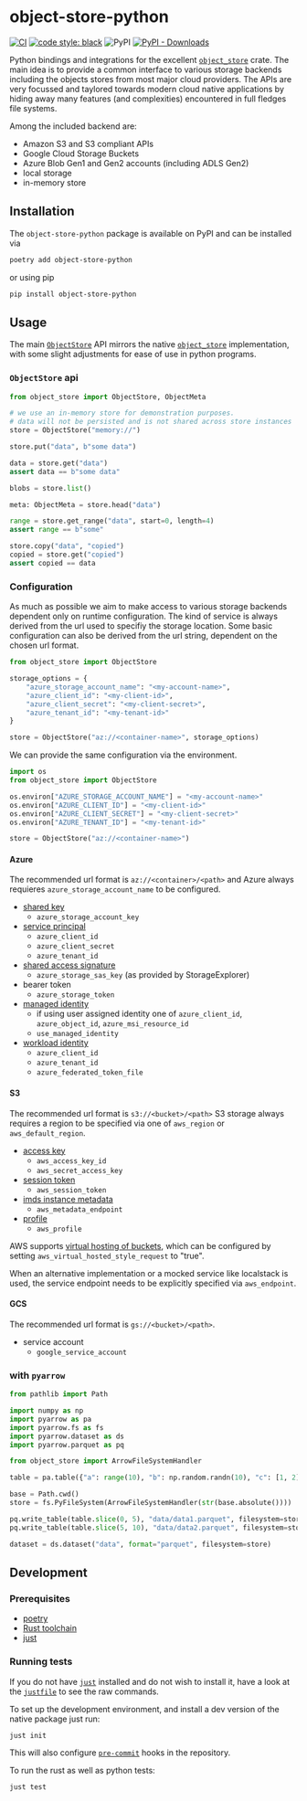 # object-store-python

[![CI][ci-img]][ci-link]
[![code style: black][black-img]][black-link]
![PyPI](https://img.shields.io/pypi/v/object-store-python)
[![PyPI - Downloads][pypi-img]][pypi-link]

Python bindings and integrations for the excellent [`object_store`][object-store] crate.
The main idea is to provide a common interface to various storage backends including the
objects stores from most major cloud providers. The APIs are very focussed and taylored
towards modern cloud native applications by hiding away many features (and complexities)
encountered in full fledges file systems.

Among the included backend are:

- Amazon S3 and S3 compliant APIs
- Google Cloud Storage Buckets
- Azure Blob Gen1 and Gen2 accounts (including ADLS Gen2)
- local storage
- in-memory store

## Installation

The `object-store-python` package is available on PyPI and can be installed via

```sh
poetry add object-store-python
```

or using pip

```sh
pip install object-store-python
```

## Usage

The main [`ObjectStore`](#object-store-python) API mirrors the native [`object_store`][object-store]
implementation, with some slight adjustments for ease of use in python programs.

### `ObjectStore` api

```py
from object_store import ObjectStore, ObjectMeta

# we use an in-memory store for demonstration purposes.
# data will not be persisted and is not shared across store instances
store = ObjectStore("memory://")

store.put("data", b"some data")

data = store.get("data")
assert data == b"some data"

blobs = store.list()

meta: ObjectMeta = store.head("data")

range = store.get_range("data", start=0, length=4)
assert range == b"some"

store.copy("data", "copied")
copied = store.get("copied")
assert copied == data
```

### Configuration

As much as possible we aim to make access to various storage backends dependent
only on runtime configuration. The kind of service is always derived from the
url used to specifiy the storage location. Some basic configuration can also be
derived from the url string, dependent on the chosen url format.

```py
from object_store import ObjectStore

storage_options = {
    "azure_storage_account_name": "<my-account-name>",
    "azure_client_id": "<my-client-id>",
    "azure_client_secret": "<my-client-secret>",
    "azure_tenant_id": "<my-tenant-id>"
}

store = ObjectStore("az://<container-name>", storage_options)
```

We can provide the same configuration via the environment.

```py
import os
from object_store import ObjectStore

os.environ["AZURE_STORAGE_ACCOUNT_NAME"] = "<my-account-name>"
os.environ["AZURE_CLIENT_ID"] = "<my-client-id>"
os.environ["AZURE_CLIENT_SECRET"] = "<my-client-secret>"
os.environ["AZURE_TENANT_ID"] = "<my-tenant-id>"

store = ObjectStore("az://<container-name>")
```

#### Azure

The recommended url format is `az://<container>/<path>` and Azure always requieres
`azure_storage_account_name` to be configured.

- [shared key][azure-key]
  - `azure_storage_account_key`
- [service principal][azure-ad]
  - `azure_client_id`
  - `azure_client_secret`
  - `azure_tenant_id`
- [shared access signature][azure-sas]
  - `azure_storage_sas_key` (as provided by StorageExplorer)
- bearer token
  - `azure_storage_token`
- [managed identity][azure-managed]
  - if using user assigned identity one of `azure_client_id`, `azure_object_id`, `azure_msi_resource_id`
  - `use_managed_identity`
- [workload identity][azure-workload]
  - `azure_client_id`
  - `azure_tenant_id`
  - `azure_federated_token_file`

#### S3

The recommended url format is `s3://<bucket>/<path>` S3 storage always requires a
region to be specified via one of `aws_region` or `aws_default_region`.

- [access key][aws-key]
  - `aws_access_key_id`
  - `aws_secret_access_key`
- [session token][aws-sts]
  - `aws_session_token`
- [imds instance metadata][aws-imds]
  - `aws_metadata_endpoint`
- [profile][aws-profile]
  - `aws_profile`

AWS supports [virtual hosting of buckets][aws-virtual], which can be configured by setting
`aws_virtual_hosted_style_request` to "true".

When an alternative implementation or a mocked service like localstack is used, the service
endpoint needs to be explicitly specified via `aws_endpoint`.

#### GCS

The recommended url format is `gs://<bucket>/<path>`.

- service account
  - `google_service_account`

### with `pyarrow`

```py
from pathlib import Path

import numpy as np
import pyarrow as pa
import pyarrow.fs as fs
import pyarrow.dataset as ds
import pyarrow.parquet as pq

from object_store import ArrowFileSystemHandler

table = pa.table({"a": range(10), "b": np.random.randn(10), "c": [1, 2] * 5})

base = Path.cwd()
store = fs.PyFileSystem(ArrowFileSystemHandler(str(base.absolute())))

pq.write_table(table.slice(0, 5), "data/data1.parquet", filesystem=store)
pq.write_table(table.slice(5, 10), "data/data2.parquet", filesystem=store)

dataset = ds.dataset("data", format="parquet", filesystem=store)
```

## Development

### Prerequisites

- [poetry](https://python-poetry.org/docs/)
- [Rust toolchain](https://www.rust-lang.org/tools/install)
- [just](https://github.com/casey/just#readme)

### Running tests

If you do not have [`just`](<(https://github.com/casey/just#readme)>) installed and do not wish to install it,
have a look at the [`justfile`](https://github.com/roeap/object-store-python/blob/main/justfile) to see the raw commands.

To set up the development environment, and install a dev version of the native package just run:

```sh
just init
```

This will also configure [`pre-commit`](https://pre-commit.com/) hooks in the repository.

To run the rust as well as python tests:

```sh
just test
```

[object-store]: https://crates.io/crates/object_store
[pypi-img]: https://img.shields.io/pypi/dm/object-store-python
[pypi-link]: https://pypi.org/project/object-store-python/
[ci-img]: https://github.com/roeap/object-store-python/actions/workflows/ci.yaml/badge.svg
[ci-link]: https://github.com/roeap/object-store-python/actions/workflows/ci.yaml
[black-img]: https://img.shields.io/badge/code%20style-black-000000.svg
[black-link]: https://github.com/psf/black
[aws-virtual]: https://docs.aws.amazon.com/AmazonS3/latest/userguide/VirtualHosting.html
[azure-managed]: https://learn.microsoft.com/en-gb/azure/app-service/overview-managed-identity
[azure-sas]: https://learn.microsoft.com/en-us/azure/storage/common/storage-sas-overview
[azure-ad]: https://learn.microsoft.com/en-us/azure/storage/blobs/authorize-access-azure-active-directory
[azure-key]: https://learn.microsoft.com/en-us/rest/api/storageservices/authorize-with-shared-key
[azure-workload]: https://learn.microsoft.com/en-us/azure/aks/workload-identity-overview
[aws-imds]: https://docs.aws.amazon.com/AWSEC2/latest/UserGuide/configuring-instance-metadata-service.html
[aws-profile]: https://docs.aws.amazon.com/IAM/latest/UserGuide/id_roles_use_switch-role-ec2_instance-profiles.html
[aws-sts]: https://docs.aws.amazon.com/IAM/latest/UserGuide/id_credentials_temp_request.html
[aws-key]: https://docs.aws.amazon.com/accounts/latest/reference/credentials-access-keys-best-practices.html
